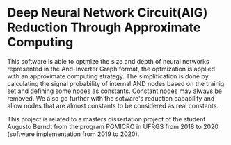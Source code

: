 # Deep Neural Network Circuit(AIG) Reduction Through Approximate Computing

This software is able to optmize the size and depth of neural networks represented in the And-Inverter Graph format, the optmization is applied with an approximate computing strategy. The simplification is done by calculating the signal probability of internal AND nodes based on the trainig set and defining some nodes as constants. Constant nodes may always be removed. We also go further with the sotware's reduction capability and allow nodes that are almost constants to be considered as real constants.

This project is related to a masters dissertation project of the student Augusto Berndt from the program PGMICRO in UFRGS from 2018 to 2020 (software implementation from 2019 to 2020).
